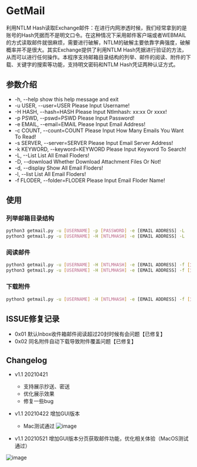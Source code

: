 # GetMail
利用NTLM Hash读取Exchange邮件：在进行内网渗透时候，我们经常拿到的是账号的Hash凭据而不是明文口令。在这种情况下采用邮件客户端或者WEBMAIL的方式读取邮件就很麻烦，需要进行破解，NTLM的破解主要依靠字典强度，破解概率并不是很大。其实Exchange提供了利用NTLM Hash凭据进行验证的方法，从而可以进行任何操作。本程序支持邮箱目录结构的列举、邮件的阅读、附件的下载、关键字的搜索等功能，支持明文密码和NTLM Hash凭证两种认证方式。
## 参数介绍
+  -h, --help                     show this help message and exit
+  -u USER, --user=USER           Please Input Username!
+  -H HASH, --hash=HASH           Please Input Ntlmhash: xx:xx Or xxxx!
+  -p PSWD, --pswd=PSWD           Please Input Password!
+  -e EMAIL, --email=EMAIL        Please Input Email Address!
+  -c COUNT, --count=COUNT        Please Input How Many Emails You Want To Read!
+  -s SERVER, --server=SERVER     Please Input Email Server Address!
+  -k KEYWORD, --keyword=KEYWORD  Please Input Keyword To Search!
+  -L, --List                     List All Email Floders!
+  -D, --download                 Whether Download Attachment Files Or Not!
+  -d, --display                  Show All Email Floders!
+  -l, --list                     List All Email Floders!
+  -f FLODER, --folder=FLODER     Please Input Email Floder Name!

## 使用
### 列举邮箱目录结构
```bash
python3 getmail.py -u [USERNAME] -p [PASSWORD] -e [EMAIL ADDRESS] -L
python3 getmail.py -u [USERNAME] -H [NTLMHASH] -e [EMAIL ADDRESS] -L
```
### 阅读邮件
```bash
python3 getmail.py -u [USERNAME] -H [NTLMHASH] -e [EMAIL ADDRESS] -f [文件夹，默认是Inbox] -c 阅读邮件数量（按照时间倒序，最近的在最前面）
python3 getmail.py -u [USERNAME] -H [NTLMHASH] -e [EMAIL ADDRESS] -f [文件夹，默认是Inbox] -c 阅读邮件数量（按照时间倒序，最近的在最前面） -k [Keyword]（展示包含关键字的邮件）
```
### 下载附件
```bash
python3 getmail.py -u [USERNAME] -H [NTLMHASH] -e [EMAIL ADDRESS] -f [文件夹，默认是Inbox] -c 阅读邮件数量（按照时间倒序，最近的在最前面）——D
```
## ISSUE修复记录
+ 0x01 默认Inbox收件箱邮件阅读超过20封时候有会问题【已修复】
+ 0x02 同名附件自动下载导致附件覆盖问题【已修复】

## Changelog
+ v1.1 20210421
  + 支持展示抄送、密送
  + 优化展示效果
  + 修复一些bug   
+ v1.1 20210422 增加GUI版本
  + Mac测试通过 
![image](https://user-images.githubusercontent.com/11972644/115653616-0e7b0d80-a362-11eb-816d-04fc6068bf6f.png)

+ v1.1 20210521 增加GUI版本分页获取邮件功能，优化相关体验（MacOS测试通过）  
  
![image](https://user-images.githubusercontent.com/11972644/119072699-82bad680-ba1e-11eb-9b1a-31ef78f4c300.png)

